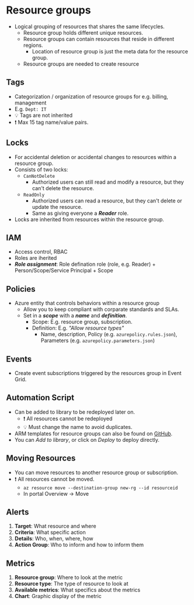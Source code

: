 # Resource groups

- Logical grouping of resources that shares the same lifecycles.
  - Resource group holds different unique resources.
  - Resource groups can contain resources that reside in different regions.
    - Location of resource group is just the meta data for the resource group.
  - Resource groups are needed to create resource

## Tags

- Categorization / organization of resource groups for e.g. billing, management
- E.g. `Dept: IT`
- 💡 Tags are not inherited
- ❗ Max 15 tag name/value pairs.

## Locks

- For accidental deletion or accidental changes to resources within a resource group.
- Consists of two locks:
  - `CanNotDelete`
    - Authorized users can still read and modify a resource, but they can't delete the resource.
  - `ReadOnly`
    - Authorized users can read a resource, but they can't delete or update the resource.
    - Same as giving everyone a ***Reader*** role.
- Locks are inherited from resources within the resource group.

## IAM

- Access control, RBAC
- Roles are iherited
- ***Role assignment***: Role defination role (role, e.g. Reader) + Person/Scope/Service Principal + Scope

## Policies

- Azure entity that controls behaviors within a resource group
  - Allow you to keep compliant with corparate standards and SLAs.
  - Set in a ***scope*** with a ***name*** and ***definition***.
    - Scope: E.g. resource group, subscription.
    - Definition: E.g. *"Allow resource types"*
      - Name, description, Policy (e.g. `azurepolicy.rules.json`), Parameters (e.g. `azurepolicy.parameters.json`)

## Events

- Create event subscriptions triggered by the resources group in Event Grid.

## Automation Script

- Can be added to library to be redeployed later on.
  - ❗ All resources cannot be redeployed
  - 💡 Must change the name to avoid duplicates.
- ARM templates for resource groups can also be found on [GitHub](https://github.com/Azure/azure-quickstart-templates).
- You can *Add to library*, or click on *Deploy* to deploy directly.

## Moving Resources

- You can move resources to another resource group or subscription.
- ❗ All resources cannot be moved.
  - `az resource move --destination-group new-rg --id resourceid`
  - In portal Overview -> Move

## Alerts

1. **Target**: What resource and where
2. **Criteria**: What specific action
3. **Details**: Who, when, where, how
4. **Action Group**: Who to inform and how to inform them

## Metrics

1. **Resource group**: Where to look at the metric
2. **Resource type**: The type of resource to look at
3. **Available metrics**: What specifics about the metrics
4. **Chart**: Graphic display of the metric
